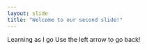 ```yaml
---
layout: slide
title: "Welcome to our second slide!"
---
```

Learning as I go
Use the left arrow to go back!
